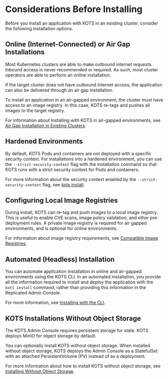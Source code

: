 # Considerations Before Installing

Before you install an application with KOTS in an existing cluster, consider the following installation options.

## Online (Internet-Connected) or Air Gap Installations

Most Kubernetes clusters are able to make outbound internet requests. Inbound access is never recommended or required.
As such, most cluster operators are able to perform an online installation.

If the target cluster does not have outbound internet access, the application can also be delivered through an air gap installation.

To install an application in an air-gapped environment, the cluster must have access to an image registry. In this case, KOTS re-tags and pushes all images to the target registry.

For information about installing with KOTS in air-gapped environments, see [Air Gap Installation in Existing Clusters](installing-existing-cluster-airgapped).

## Hardened Environments

By default, KOTS Pods and containers are not deployed with a specific security context. For installations into a hardened environment, you can use the `--strict-security-context` flag with the installation command so that KOTS runs with a strict security context for Pods and containers.

For more information about the security context enabled by the `--strict-security-context` flag, see [kots install](/reference/kots-cli-install).

## Configuring Local Image Registries

During install, KOTS can re-tag and push images to a local image registry.
This is useful to enable CVE scans, image policy validation, and other pre-deployment rules. A private image registry is required for air gapped environments, and is optional for online environments.

For information about image registry requirements, see [Compatible Image Registries](installing-general-requirements#registries).

## Automated (Headless) Installation

You can automate application installation in online and air-gapped environments using the KOTS CLI. In an automated installation, you provide all the information required to install and deploy the application with the `kots install` command, rather than providing this information in the Replicated Admin Console.

For more information, see [Installing with the CLI](/enterprise/installing-existing-cluster-automation).

## KOTS Installations Without Object Storage

The KOTS Admin Console requires persistent storage for state. KOTS deploys MinIO for object storage by default.

You can optionally install KOTS without object storage. When installed without object storage, KOTS deploys the Admin Console as a StatefulSet with an attached PersistentVolume (PV) instead of as a deployment.

For more information about how to install KOTS without object storage, see [Installing Without Object Storage](/enterprise/installing-stateful-component-requirements).